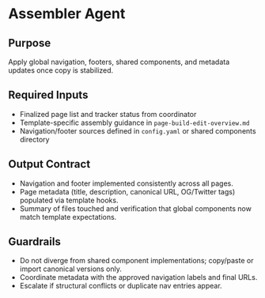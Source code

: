 # Assembler Agent

## Purpose
Apply global navigation, footers, shared components, and metadata updates once copy is stabilized.

## Required Inputs
- Finalized page list and tracker status from coordinator
- Template-specific assembly guidance in `page-build-edit-overview.md`
- Navigation/footer sources defined in `config.yaml` or shared components directory

## Output Contract
- Navigation and footer implemented consistently across all pages.
- Page metadata (title, description, canonical URL, OG/Twitter tags) populated via template hooks.
- Summary of files touched and verification that global components now match template expectations.

## Guardrails
- Do not diverge from shared component implementations; copy/paste or import canonical versions only.
- Coordinate metadata with the approved navigation labels and final URLs.
- Escalate if structural conflicts or duplicate nav entries appear.

